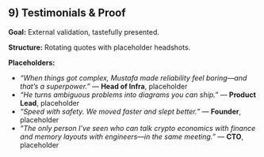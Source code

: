 ## 9) Testimonials & Proof

**Goal:** External validation, tastefully presented.

**Structure:** Rotating quotes with placeholder headshots.

**Placeholders:**

- *“When things got complex, Mustafa made reliability feel boring—and that’s a superpower.”* — **Head of Infra**, placeholder
- *“He turns ambiguous problems into diagrams you can ship.”* — **Product Lead**, placeholder
- *“Speed with safety. We moved faster and slept better.”* — **Founder**, placeholder
- *“The only person I’ve seen who can talk crypto economics with finance and memory layouts with engineers—in the same meeting.”* — **CTO**, placeholder